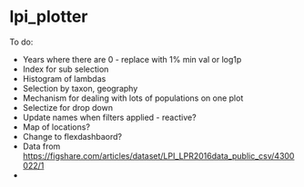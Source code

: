 # lpi_plotter

To do:

- Years where there are 0 - replace with 1% min val or log1p
- Index for sub selection
- Histogram of lambdas
- Selection by taxon, geography
- Mechanism for dealing with lots of populations on one plot
- Selectize for drop down
- Update names when filters applied - reactive? 
- Map of locations? 
- Change to flexdashbaord?
- Data from https://figshare.com/articles/dataset/LPI_LPR2016data_public_csv/4300022/1
- 
